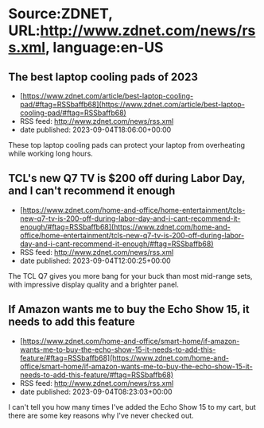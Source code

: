 # Source:ZDNET, URL:http://www.zdnet.com/news/rss.xml, language:en-US

## The best laptop cooling pads of 2023
 - [https://www.zdnet.com/article/best-laptop-cooling-pad/#ftag=RSSbaffb68](https://www.zdnet.com/article/best-laptop-cooling-pad/#ftag=RSSbaffb68)
 - RSS feed: http://www.zdnet.com/news/rss.xml
 - date published: 2023-09-04T18:06:00+00:00

These top laptop cooling pads can protect your laptop from overheating while working long hours.

## TCL's new Q7 TV is $200 off during Labor Day, and I can't recommend it enough
 - [https://www.zdnet.com/home-and-office/home-entertainment/tcls-new-q7-tv-is-200-off-during-labor-day-and-i-cant-recommend-it-enough/#ftag=RSSbaffb68](https://www.zdnet.com/home-and-office/home-entertainment/tcls-new-q7-tv-is-200-off-during-labor-day-and-i-cant-recommend-it-enough/#ftag=RSSbaffb68)
 - RSS feed: http://www.zdnet.com/news/rss.xml
 - date published: 2023-09-04T12:00:25+00:00

The TCL Q7 gives you more bang for your buck than most mid-range sets, with impressive display quality and a brighter panel.

## If Amazon wants me to buy the Echo Show 15, it needs to add this feature
 - [https://www.zdnet.com/home-and-office/smart-home/if-amazon-wants-me-to-buy-the-echo-show-15-it-needs-to-add-this-feature/#ftag=RSSbaffb68](https://www.zdnet.com/home-and-office/smart-home/if-amazon-wants-me-to-buy-the-echo-show-15-it-needs-to-add-this-feature/#ftag=RSSbaffb68)
 - RSS feed: http://www.zdnet.com/news/rss.xml
 - date published: 2023-09-04T08:23:03+00:00

I can't tell you how many times I've added the Echo Show 15 to my cart, but there are some key reasons why I've never checked out.

